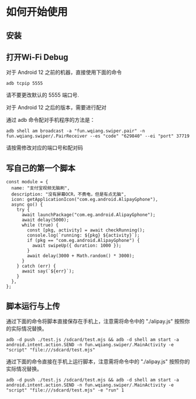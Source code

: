 # 如何开始使用

## 安装

## 打开Wi-Fi Debug

对于 Android 12 之前的机器，直接使用下面的命令

```shell
adb tcpip 5555
```

请不要更改默认的 5555 端口号.

对于 Android 12 之后的版本，需要进行配对

通过 adb 命令配对手机程序的方法是：

```shell
adb shell am broadcast -a "fun.wqiang.swiper.pair" -n fun.wqiang.swiper/.PairReceiver --es "code" "629840" --ei "port" 37719
```

请按需修改对应的端口号和配对码

## 写自己的第一个脚本

```JS
const module = {
  name: "支付宝视频无脑刷",
  description: "没有屏幕OCR，不费电，但是有点无脑",
  icon: getApplicationIcon("com.eg.android.AlipayGphone"),
  async go() {
    try {
      await launchPackage("com.eg.android.AlipayGphone");
      await delay(5000);
      while (true) {
        const [pkg, activity] = await checkRunning();
        console.log(`running: ${pkg} ${activity}`);
        if (pkg == "com.eg.android.AlipayGphone") {
          await swipeUp({ duration: 1000 });
        }
        await delay(3000 + Math.random() * 3000);
      }
    } catch (err) {
      await say(`${err}`);
    }
  },
};
```

## 脚本运行与上传

通过下面的命令将脚本直接保存在手机上，注意需将命令中的 "./alipay.js" 按照你的实际情况替换。

```shell
adb -d push ./test.js /sdcard/test.mjs && adb -d shell am start -a android.intent.action.SEND -n fun.wqiang.swiper/.MainActivity -e "script" "file:///sdcard/test.mjs"
```

通过下面的命令直接在手机上运行脚本，注意需将命令中的 "./alipay.js" 按照你的实际情况替换。

```shell
adb -d push ./test.js /sdcard/test.mjs && adb -d shell am start -a android.intent.action.SEND -n fun.wqiang.swiper/.MainActivity -e "script" "file:///sdcard/test.mjs" -e "run" 1
```
